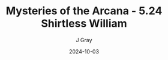 ---
title: 'Mysteries of the Arcana - 5.24 Shirtless William'
alt: 'Mysteries of the Arcana'
date: '2024-10-03'
author: 'J Gray'
artist: 'Keira'
---